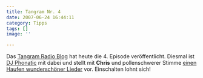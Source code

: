 ```yaml
---
title: Tangram Nr. 4
date: 2007-06-24 16:44:11
category: Tipps
tags: []
image: ''

---
```


Das [Tangram Radio Blog](http://www.tangramradioblog.de.be/) hat heute die 4. Episode veröffentlicht. Diesmal ist [DJ Phonatic](http://www.myspace.com/phoneeziac) mit dabei und stellt mit **Chris** und pollenschwerer Stimme [einen Haufen wunderschöner Lieder](http://tangramradioblog.wordpress.com/2007/06/24/trb4-online/) vor. Einschalten lohnt sich!
